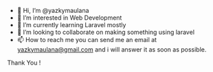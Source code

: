 - 👋 Hi, I’m @yazkymaulana
- 👀 I’m interested in Web Development
- 🌱 I’m currently learning Laravel mostly
- 💞️ I’m looking to collaborate on making something using laravel
- 📫 How to reach me you can send me an email at yazkymaulana@gmail.com and i will answer it as soon as possible.

 Thank You !

<!---
yazkymaulana/yazkymaulana is a ✨ special ✨ repository because its `README.md` (this file) appears on your GitHub profile.
You can click the Preview link to take a look at your changes.
--->
